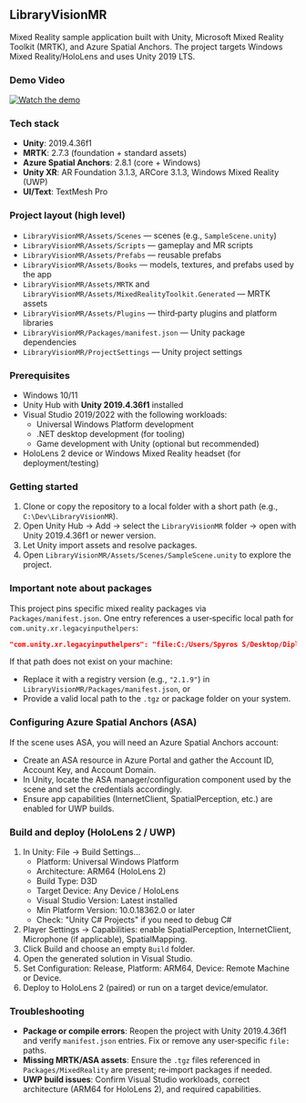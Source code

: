 ## LibraryVisionMR

Mixed Reality sample application built with Unity, Microsoft Mixed Reality Toolkit (MRTK), and Azure Spatial Anchors. The project targets Windows Mixed Reality/HoloLens and uses Unity 2019 LTS.

### Demo Video
[![Watch the demo](https://img.youtube.com/vi/kyfNb07vwUs/0.jpg)](https://youtu.be/kyfNb07vwUs)

### Tech stack

- **Unity**: 2019.4.36f1
- **MRTK**: 2.7.3 (foundation + standard assets)
- **Azure Spatial Anchors**: 2.8.1 (core + Windows)
- **Unity XR**: AR Foundation 3.1.3, ARCore 3.1.3, Windows Mixed Reality (UWP)
- **UI/Text**: TextMesh Pro

### Project layout (high level)

- `LibraryVisionMR/Assets/Scenes` — scenes (e.g., `SampleScene.unity`)
- `LibraryVisionMR/Assets/Scripts` — gameplay and MR scripts
- `LibraryVisionMR/Assets/Prefabs` — reusable prefabs
- `LibraryVisionMR/Assets/Books` — models, textures, and prefabs used by the app
- `LibraryVisionMR/Assets/MRTK` and `LibraryVisionMR/Assets/MixedRealityToolkit.Generated` — MRTK assets
- `LibraryVisionMR/Assets/Plugins` — third‑party plugins and platform libraries
- `LibraryVisionMR/Packages/manifest.json` — Unity package dependencies
- `LibraryVisionMR/ProjectSettings` — Unity project settings

### Prerequisites

- Windows 10/11
- Unity Hub with **Unity 2019.4.36f1** installed
- Visual Studio 2019/2022 with the following workloads:
  - Universal Windows Platform development
  - .NET desktop development (for tooling)
  - Game development with Unity (optional but recommended)
- HoloLens 2 device or Windows Mixed Reality headset (for deployment/testing)

### Getting started

1. Clone or copy the repository to a local folder with a short path (e.g., `C:\Dev\LibraryVisionMR`).
2. Open Unity Hub → Add → select the `LibraryVisionMR` folder → open with Unity 2019.4.36f1 or newer version.
3. Let Unity import assets and resolve packages.
4. Open `LibraryVisionMR/Assets/Scenes/SampleScene.unity` to explore the project.

### Important note about packages

This project pins specific mixed reality packages via `Packages/manifest.json`. One entry references a user‑specific local path for `com.unity.xr.legacyinputhelpers`:

```json
"com.unity.xr.legacyinputhelpers": "file:C:/Users/Spyros S/Desktop/Diploma/Addons/com.unity.xr.legacyinputhelpers-2.1.6"
```

If that path does not exist on your machine:

- Replace it with a registry version (e.g., `"2.1.9"`) in `LibraryVisionMR/Packages/manifest.json`, or
- Provide a valid local path to the `.tgz` or package folder on your system.

### Configuring Azure Spatial Anchors (ASA)

If the scene uses ASA, you will need an Azure Spatial Anchors account:

- Create an ASA resource in Azure Portal and gather the Account ID, Account Key, and Account Domain.
- In Unity, locate the ASA manager/configuration component used by the scene and set the credentials accordingly.
- Ensure app capabilities (InternetClient, SpatialPerception, etc.) are enabled for UWP builds.

### Build and deploy (HoloLens 2 / UWP)

1. In Unity: File → Build Settings…
   - Platform: Universal Windows Platform
   - Architecture: ARM64 (HoloLens 2)
   - Build Type: D3D
   - Target Device: Any Device / HoloLens
   - Visual Studio Version: Latest installed
   - Min Platform Version: 10.0.18362.0 or later
   - Check: "Unity C# Projects" if you need to debug C#
2. Player Settings → Capabilities: enable SpatialPerception, InternetClient, Microphone (if applicable), SpatialMapping.
3. Click Build and choose an empty `Build` folder.
4. Open the generated solution in Visual Studio.
5. Set Configuration: Release, Platform: ARM64, Device: Remote Machine or Device.
6. Deploy to HoloLens 2 (paired) or run on a target device/emulator.

### Troubleshooting

- **Package or compile errors**: Reopen the project with Unity 2019.4.36f1 and verify `manifest.json` entries. Fix or remove any user‑specific `file:` paths.
- **Missing MRTK/ASA assets**: Ensure the `.tgz` files referenced in `Packages/MixedReality` are present; re‑import packages if needed.
- **UWP build issues**: Confirm Visual Studio workloads, correct architecture (ARM64 for HoloLens 2), and required capabilities.


